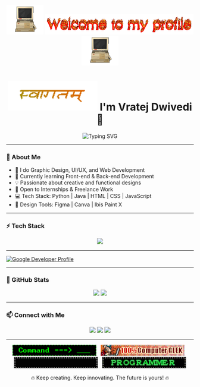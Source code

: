 <p align="center">
  <img src="computer.gif" width="100px" alt="computer"/>
  <img src="cooltext490187207892835.gif" width="400px" alt="welcome"/>
  <img src="computer.gif" width="100px" alt="computer"/>
</p>



<h1 align="center">
  <img src="welcome-t.gif" height="80px" alt="welcome gif"/>
  I'm Vratej Dwivedi 👋
</h1>


<p align="center">
  <img src="https://readme-typing-svg.demolab.com?font=Fira+Code&size=22&pause=1000&color=F7009C&center=true&vCenter=true&width=500&lines=BCA+Student+%7C+Aspiring+Software+Engineer;Web+Developer+%7C+Graphic+Designer;Lover+of+Cool+Tech+%26+Aesthetic+Designs" alt="Typing SVG" />
</p>



---

### 🚀 About Me
- 🎨 I do Graphic Design, UI/UX, and Web Development  
- 🌱 Currently learning Front-end & Back-end Development  
- 💡 Passionate about creative and functional designs  
- 📌 Open to Internships & Freelance Work  
- 💻 Tech Stack: Python | Java | HTML | CSS | JavaScript  
- 🎨 Design Tools: Figma | Canva | Ibis Paint X  

---

### ⚡ Tech Stack
<p align="center">
  <img src="https://skillicons.dev/icons?i=html,css,js,python,java,figma,canva" />
</p>

---

[![Google Developer Profile](https://img.shields.io/badge/Google%20Developer-4285F4?style=for-the-badge&logo=google&logoColor=white)](https://g.dev/VRATEJDWIVEDI)

---


### 🌟 GitHub Stats
<p align="center">
  <img src="https://github-readme-stats.vercel.app/api?username=VRATEJDWIVEDI&show_icons=true&theme=radical" height="180px"/>
  <img src="https://github-readme-streak-stats.herokuapp.com/?user=VRATEJDWIVEDI&theme=radical" height="180px"/>
</p>

---

### 📫 Connect with Me
<p align="center">
  <a href="https://www.linkedin.com/in/vratej-dwivedi-740957286"><img src="https://img.shields.io/badge/LinkedIn-blue?style=flat&logo=linkedin"></a>
  <a href="mailto:vratejdiwedi000@gmail.com"><img src="https://img.shields.io/badge/Gmail-red?style=flat&logo=gmail"></a>
  <a href="https://x.com/VratejD65359?t=0ubHNJUMpAy-yNTFj-_9jQ&s=08"><img src="https://img.shields.io/badge/Twitter-blue?style=flat&logo=twitter"></a>
</p>

---
<p align="center">
  <img src="cmnd.gif" height="30px"/> &nbsp;
  <img src="computergeek.gif" height="30px"/> &nbsp;
  <img src="k15.gif" height="30px"/> &nbsp;
  <img src="tumblr_2ef804456cb2fcd871571f24f9656af3_c473b607_250.webp" height="30px"/>
</p>

<p align="center">
  🔥 Keep creating. Keep innovating. The future is yours! 🔥
</p>
